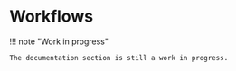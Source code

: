 # Workflows

!!! note "Work in progress"

    The documentation section is still a work in progress.
